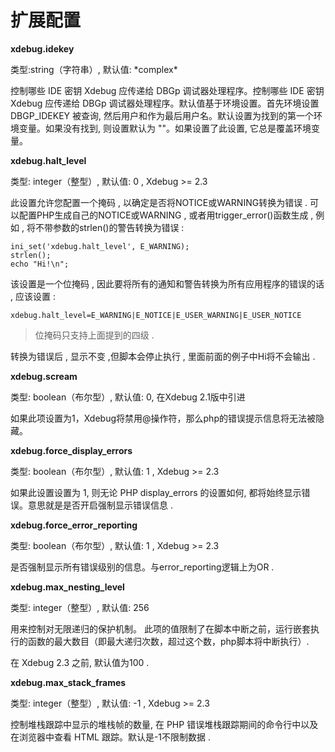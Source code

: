 # 扩展配置

**xdebug.idekey**

类型:string（字符串）, 默认值: \*complex\*

控制哪些 IDE 密钥 Xdebug 应传递给 DBGp 调试器处理程序。控制哪些 IDE 密钥 Xdebug 应传递给 DBGp 调试器处理程序。默认值基于环境设置。首先环境设置 DBGP\_IDEKEY 被查询, 然后用户和作为最后用户名。默认设置为找到的第一个环境变量。如果没有找到, 则设置默认为 ""。如果设置了此设置, 它总是覆盖环境变量。

**xdebug.halt\_level**

类型: integer（整型）, 默认值: 0 , Xdebug &gt;= 2.3

此设置允许您配置一个掩码 , 以确定是否将NOTICE或WARNING转换为错误 . 可以配置PHP生成自己的NOTICE或WARNING , 或者用trigger\_error\(\)函数生成 , 例如 , 将不带参数的strlen\(\)的警告转换为错误 : 

```
ini_set('xdebug.halt_level', E_WARNING);
strlen();
echo "Hi!\n";
```

该设置是一个位掩码 , 因此要将所有的通知和警告转换为所有应用程序的错误的话 , 应该设置 : 

```
xdebug.halt_level=E_WARNING|E_NOTICE|E_USER_WARNING|E_USER_NOTICE
```

> 位掩码只支持上面提到的四级 .

转换为错误后 , 显示不变 ,但脚本会停止执行 , 里面前面的例子中Hi将不会输出 . 

**xdebug.scream**

类型: boolean（布尔型）, 默认值: 0, 在Xdebug 2.1版中引进

如果此项设置为1，Xdebug将禁用@操作符，那么php的错误提示信息将无法被隐藏。

**xdebug.force\_display\_errors**

类型: boolean（布尔型）, 默认值: 1 , Xdebug &gt;= 2.3

如果此设置设置为 1, 则无论 PHP display\_errors 的设置如何, 都将始终显示错误。意思就是是否开启强制显示错误信息 .

**xdebug.force\_error\_reporting**

类型: boolean（布尔型）, 默认值: 1 , Xdebug &gt;= 2.3

是否强制显示所有错误级别的信息。与error\_reporting逻辑上为OR .

**xdebug.max\_nesting\_level**

类型: integer（整型）, 默认值: 256

用来控制对无限递归的保护机制。 此项的值限制了在脚本中断之前，运行嵌套执行的函数的最大数目（即最大递归次数，超过这个数，php脚本将中断执行）.

在 Xdebug 2.3 之前, 默认值为100 .

**xdebug.max\_stack\_frames**

类型: integer（整型）, 默认值: -1 , Xdebug &gt;= 2.3

控制堆栈跟踪中显示的堆栈帧的数量, 在 PHP 错误堆栈跟踪期间的命令行中以及在浏览器中查看 HTML 跟踪。默认是-1不限制数据 .

